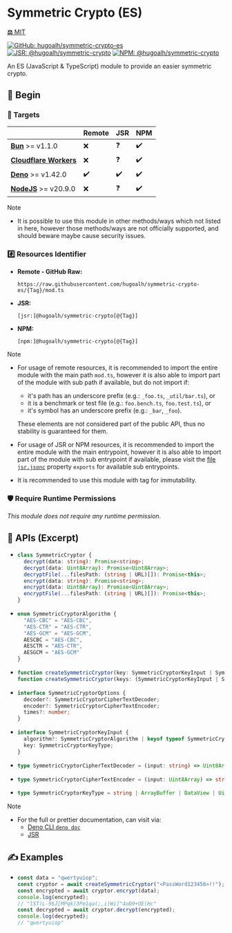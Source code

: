 # Symmetric Crypto (ES)

[**⚖️** MIT](./LICENSE.md)

[![GitHub: hugoalh/symmetric-crypto-es](https://img.shields.io/github/v/release/hugoalh/symmetric-crypto-es?label=hugoalh/symmetric-crypto-es&labelColor=181717&logo=github&logoColor=ffffff&sort=semver&style=flat "GitHub: hugoalh/symmetric-crypto-es")](https://github.com/hugoalh/symmetric-crypto-es)
[![JSR: @hugoalh/symmetric-crypto](https://img.shields.io/jsr/v/@hugoalh/symmetric-crypto?label=@hugoalh/symmetric-crypto&labelColor=F7DF1E&logo=jsr&logoColor=000000&style=flat "JSR: @hugoalh/symmetric-crypto")](https://jsr.io/@hugoalh/symmetric-crypto)
[![NPM: @hugoalh/symmetric-crypto](https://img.shields.io/npm/v/@hugoalh/symmetric-crypto?label=@hugoalh/symmetric-crypto&labelColor=CB3837&logo=npm&logoColor=ffffff&style=flat "NPM: @hugoalh/symmetric-crypto")](https://www.npmjs.com/package/@hugoalh/symmetric-crypto)

An ES (JavaScript & TypeScript) module to provide an easier symmetric crypto.

## 🔰 Begin

### 🎯 Targets

|  | **Remote** | **JSR** | **NPM** |
|:--|:--|:--|:--|
| **[Bun](https://bun.sh/)** >= v1.1.0 | ❌ | ❓ | ✔️ |
| **[Cloudflare Workers](https://workers.cloudflare.com/)** | ❌ | ❓ | ✔️ |
| **[Deno](https://deno.land/)** >= v1.42.0 | ✔️ | ✔️ | ✔️ |
| **[NodeJS](https://nodejs.org/)** >= v20.9.0 | ❌ | ❓ | ✔️ |

> [!NOTE]
> - It is possible to use this module in other methods/ways which not listed in here, however those methods/ways are not officially supported, and should beware maybe cause security issues.

### #️⃣ Resources Identifier

- **Remote - GitHub Raw:**
  ```
  https://raw.githubusercontent.com/hugoalh/symmetric-crypto-es/{Tag}/mod.ts
  ```
- **JSR:**
  ```
  [jsr:]@hugoalh/symmetric-crypto[@{Tag}]
  ```
- **NPM:**
  ```
  [npm:]@hugoalh/symmetric-crypto[@{Tag}]
  ```

> [!NOTE]
> - For usage of remote resources, it is recommended to import the entire module with the main path `mod.ts`, however it is also able to import part of the module with sub path if available, but do not import if:
>
>   - it's path has an underscore prefix (e.g.: `_foo.ts`, `_util/bar.ts`), or
>   - it is a benchmark or test file (e.g.: `foo.bench.ts`, `foo.test.ts`), or
>   - it's symbol has an underscore prefix (e.g.: `_bar`, `_foo`).
>
>   These elements are not considered part of the public API, thus no stability is guaranteed for them.
> - For usage of JSR or NPM resources, it is recommended to import the entire module with the main entrypoint, however it is also able to import part of the module with sub entrypoint if available, please visit the [file `jsr.jsonc`](./jsr.jsonc) property `exports` for available sub entrypoints.
> - It is recommended to use this module with tag for immutability.

### 🛡️ Require Runtime Permissions

*This module does not require any runtime permission.*

## 🧩 APIs (Excerpt)

- ```ts
  class SymmetricCryptor {
    decrypt(data: string): Promise<string>;
    decrypt(data: Uint8Array): Promise<Uint8Array>;
    decryptFile(...filesPath: (string | URL)[]): Promise<this>;
    encrypt(data: string): Promise<string>;
    encrypt(data: Uint8Array): Promise<Uint8Array>;
    encryptFile(...filesPath: (string | URL)[]): Promise<this>;
  }
  ```
- ```ts
  enum SymmetricCryptorAlgorithm {
    "AES-CBC" = "AES-CBC",
    "AES-CTR" = "AES-CTR",
    "AES-GCM" = "AES-GCM",
    AESCBC = "AES-CBC",
    AESCTR = "AES-CTR",
    AESGCM = "AES-GCM"
  }
  ```
- ```ts
  function createSymmetricCryptor(key: SymmetricCryptorKeyInput | SymmetricCryptorKeyType, options?: SymmetricCryptorOptions): Promise<SymmetricCryptor>;
  function createSymmetricCryptor(keys: (SymmetricCryptorKeyInput | SymmetricCryptorKeyType)[], options?: Omit<SymmetricCryptorOptions, "times">): Promise<SymmetricCryptor>;
  ```
- ```ts
  interface SymmetricCryptorOptions {
    decoder?: SymmetricCryptorCipherTextDecoder;
    encoder?: SymmetricCryptorCipherTextEncoder;
    times?: number;
  }
  ```
- ```ts
  interface SymmetricCryptorKeyInput {
    algorithm?: SymmetricCryptorAlgorithm | keyof typeof SymmetricCryptorAlgorithm;
    key: SymmetricCryptorKeyType;
  }
  ```
- ```ts
  type SymmetricCryptorCipherTextDecoder = (input: string) => Uint8Array;
  ```
- ```ts
  type SymmetricCryptorCipherTextEncoder = (input: Uint8Array) => string;
  ```
- ```ts
  type SymmetricCryptorKeyType = string | ArrayBuffer | DataView | Uint8Array | Uint16Array | Uint32Array | BigUint64Array;
  ```

> [!NOTE]
> - For the full or prettier documentation, can visit via:
>   - [Deno CLI `deno doc`](https://docs.deno.com/runtime/reference/cli/documentation_generator/)
>   - [JSR](https://jsr.io/@hugoalh/symmetric-crypto)

## ✍️ Examples

- ```ts
  const data = "qwertyuiop";
  const cryptor = await createSymmetricCryptor("<PassWord123456>!!");
  const encrypted = await cryptor.encrypt(data);
  console.log(encrypted);
  // "lST)L-9$J[MPqk)3Pe1qa(;,i)Wi]"4oD9+OE(Hc"
  const decrypted = await cryptor.decrypt(encrypted);
  console.log(decrypted);
  // "qwertyuiop"
  ```

